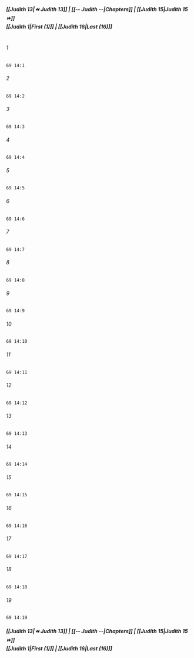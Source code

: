 
##### **[[Judith 13|⏪ Judith 13]] | [[-- Judith --|Chapters]] | [[Judith 15|Judith 15 ⏩]]**<br>**[[Judith 1|First (1)]] | [[Judith 16|Last (16)]]**<br><br>

###### 1
``` verse
69 14:1
```
###### 2
``` verse
69 14:2
```
###### 3
``` verse
69 14:3
```
###### 4
``` verse
69 14:4
```
###### 5
``` verse
69 14:5
```
###### 6
``` verse
69 14:6
```
###### 7
``` verse
69 14:7
```
###### 8
``` verse
69 14:8
```
###### 9
``` verse
69 14:9
```
###### 10
``` verse
69 14:10
```
###### 11
``` verse
69 14:11
```
###### 12
``` verse
69 14:12
```
###### 13
``` verse
69 14:13
```
###### 14
``` verse
69 14:14
```
###### 15
``` verse
69 14:15
```
###### 16
``` verse
69 14:16
```
###### 17
``` verse
69 14:17
```
###### 18
``` verse
69 14:18
```
###### 19
``` verse
69 14:19
```

##### **[[Judith 13|⏪ Judith 13]] | [[-- Judith --|Chapters]] | [[Judith 15|Judith 15 ⏩]]**<br>**[[Judith 1|First (1)]] | [[Judith 16|Last (16)]]**
